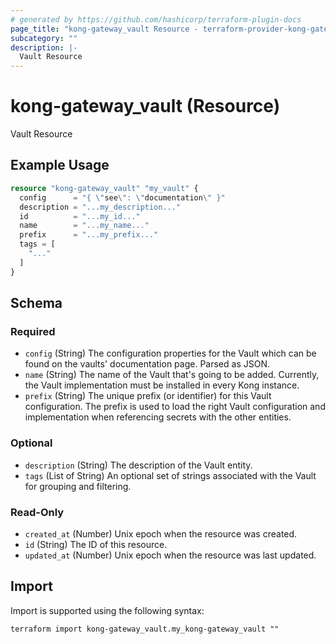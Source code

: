 ```yaml
---
# generated by https://github.com/hashicorp/terraform-plugin-docs
page_title: "kong-gateway_vault Resource - terraform-provider-kong-gateway"
subcategory: ""
description: |-
  Vault Resource
---
```


# kong-gateway_vault (Resource)

Vault Resource

## Example Usage

```terraform
resource "kong-gateway_vault" "my_vault" {
  config      = "{ \"see\": \"documentation\" }"
  description = "...my_description..."
  id          = "...my_id..."
  name        = "...my_name..."
  prefix      = "...my_prefix..."
  tags = [
    "..."
  ]
}
```

<!-- schema generated by tfplugindocs -->
## Schema

### Required

- `config` (String) The configuration properties for the Vault which can be found on the vaults' documentation page. Parsed as JSON.
- `name` (String) The name of the Vault that's going to be added. Currently, the Vault implementation must be installed in every Kong instance.
- `prefix` (String) The unique prefix (or identifier) for this Vault configuration. The prefix is used to load the right Vault configuration and implementation when referencing secrets with the other entities.

### Optional

- `description` (String) The description of the Vault entity.
- `tags` (List of String) An optional set of strings associated with the Vault for grouping and filtering.

### Read-Only

- `created_at` (Number) Unix epoch when the resource was created.
- `id` (String) The ID of this resource.
- `updated_at` (Number) Unix epoch when the resource was last updated.

## Import

Import is supported using the following syntax:

```shell
terraform import kong-gateway_vault.my_kong-gateway_vault ""
```
